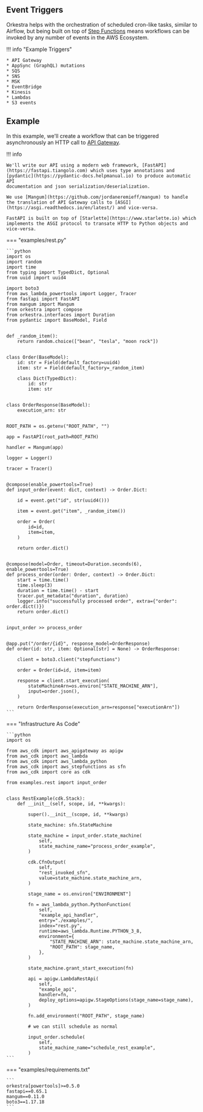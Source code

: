 ## Event Triggers

Orkestra helps with the orchestration of scheduled cron-like tasks,
similar to Airflow, but being built on top of [Step Functions](https://aws.amazon.com/step-functions/)
means workflows can be invoked by any number of events in the AWS Ecosystem.

!!! info "Example Triggers"

    * API Gateway
    * AppSync (GraphQL) mutations
    * SQS
    * SNS
    * MSK
    * EventBridge
    * Kinesis
    * Lambdas
    * S3 events

## Example

In this example, we'll create a workflow that can be triggered asynchronously an HTTP call to [API Gateway](https://aws.amazon.com/api-gateway/).

!!! info

    We'll write our API using a modern web framework, [FastAPI](https://fastapi.tiangolo.com) which uses type annotations and [pydantic](https://pydantic-docs.helpmanual.io) to produce automatic API
    documentation and json serialization/deserialization.

    We use [Mangum](https://github.com/jordaneremieff/mangum) to handle the translation of API Gateway calls to [ASGI](https://asgi.readthedocs.io/en/latest/) and vice-versa.

    FastAPI is built on top of [Starlette](https://www.starlette.io) which implements the ASGI protocol to transate HTTP to Python objects and vice-versa.

=== "examples/rest.py"

    ```python
    import os
    import random
    import time
    from typing import TypedDict, Optional
    from uuid import uuid4

    import boto3
    from aws_lambda_powertools import Logger, Tracer
    from fastapi import FastAPI
    from mangum import Mangum
    from orkestra import compose
    from orkestra.interfaces import Duration
    from pydantic import BaseModel, Field


    def _random_item():
        return random.choice(["bean", "tesla", "moon rock"])


    class Order(BaseModel):
        id: str = Field(default_factory=uuid4)
        item: str = Field(default_factory=_random_item)

        class Dict(TypedDict):
            id: str
            item: str


    class OrderResponse(BaseModel):
        execution_arn: str


    ROOT_PATH = os.getenv("ROOT_PATH", "")

    app = FastAPI(root_path=ROOT_PATH)

    handler = Mangum(app)

    logger = Logger()

    tracer = Tracer()


    @compose(enable_powertools=True)
    def input_order(event: dict, context) -> Order.Dict:

        id = event.get("id", str(uuid4()))

        item = event.get("item", _random_item())

        order = Order(
            id=id,
            item=item,
        )

        return order.dict()


    @compose(model=Order, timeout=Duration.seconds(6), enable_powertools=True)
    def process_order(order: Order, context) -> Order.Dict:
        start = time.time()
        time.sleep(3)
        duration = time.time() - start
        tracer.put_metadata("duration", duration)
        logger.info("successfully processed order", extra={"order": order.dict()})
        return order.dict()


    input_order >> process_order


    @app.put("/order/{id}", response_model=OrderResponse)
    def order(id: str, item: Optional[str] = None) -> OrderResponse:

        client = boto3.client("stepfunctions")

        order = Order(id=id, item=item)

        response = client.start_execution(
            stateMachineArn=os.environ["STATE_MACHINE_ARN"],
            input=order.json(),
        )

        return OrderResponse(execution_arn=response["executionArn"])
    ```

=== "Infrastructure As Code"

    ```python
    import os

    from aws_cdk import aws_apigateway as apigw
    from aws_cdk import aws_lambda
    from aws_cdk import aws_lambda_python
    from aws_cdk import aws_stepfunctions as sfn
    from aws_cdk import core as cdk

    from examples.rest import input_order


    class RestExample(cdk.Stack):
        def __init__(self, scope, id, **kwargs):

            super().__init__(scope, id, **kwargs)

            state_machine: sfn.StateMachine

            state_machine = input_order.state_machine(
                self,
                state_machine_name="process_order_example",
            )

            cdk.CfnOutput(
                self,
                "rest_invoked_sfn",
                value=state_machine.state_machine_arn,
            )

            stage_name = os.environ["ENVIRONMENT"]

            fn = aws_lambda_python.PythonFunction(
                self,
                "example_api_handler",
                entry="./examples/",
                index="rest.py",
                runtime=aws_lambda.Runtime.PYTHON_3_8,
                environment={
                    "STATE_MACHINE_ARN": state_machine.state_machine_arn,
                    "ROOT_PATH": stage_name,
                },
            )

            state_machine.grant_start_execution(fn)

            api = apigw.LambdaRestApi(
                self,
                "example_api",
                handler=fn,
                deploy_options=apigw.StageOptions(stage_name=stage_name),
            )

            fn.add_environment("ROOT_PATH", stage_name)

            # we can still schedule as normal

            input_order.schedule(
                self,
                state_machine_name="schedule_rest_example",
            )
    ```

=== "examples/requirements.txt"

    ```
    orkestra[powertools]>=0.5.0
    fastapi==0.65.1
    mangum==0.11.0
    boto3==1.17.18
    ```
